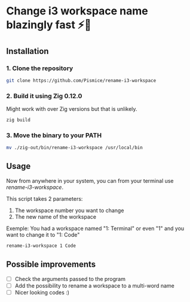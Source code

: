 # Change i3 workspace name blazingly fast ⚡🚀
## Installation
### 1. Clone the repository
```bash
git clone https://github.com/Pismice/rename-i3-workspace
```

### 2. Build it using Zig 0.12.0
Might work with over Zig versions but that is unlikely.
```bash
zig build
```

### 3. Move the binary to your PATH
```bash
mv ./zig-out/bin/rename-i3-workspace /usr/local/bin
```

## Usage
Now from anywhere in your system, you can from your terminal use *rename-i3-workspace*.

This script takes 2 parameters:
1. The workspace number you want to change
2. The new name of the workspace

Exemple:
You had a workspace named "1: Terminal" or even "1" and you want to change it to "1: Code"
```bash
rename-i3-workspace 1 Code
```

## Possible improvements
- [ ] Check the arguments passed to the program
- [ ] Add the possibility to rename a workspace to a multi-word name
- [ ] Nicer looking codes :)
